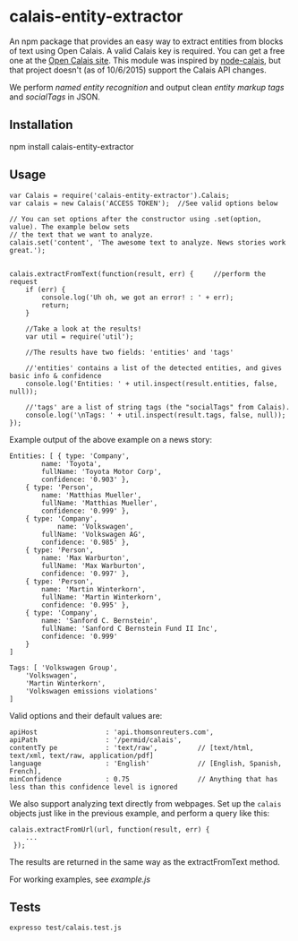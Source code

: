calais-entity-extractor
=======================

An npm package that provides an easy way to extract entities from blocks of text using Open Calais. A valid Calais key is required. You can get a free one at the [Open Calais site](http://new.opencalais.com). This module was inspired by [node-calais](https://github.com/mcantelon/node-calais), but that project doesn't (as of 10/6/2015) support the Calais API changes.

We perform *named entity recognition* and output clean *entity markup tags*  and *socialTags* in JSON.

## Installation

  npm install calais-entity-extractor

## Usage 


    var Calais = require('calais-entity-extractor').Calais;
    var calais = new Calais('ACCESS TOKEN');  //See valid options below

    // You can set options after the constructor using .set(option, value). The example below sets
    // the text that we want to analyze.
    calais.set('content', 'The awesome text to analyze. News stories work great.');


    calais.extractFromText(function(result, err) {     //perform the request
        if (err) {
            console.log('Uh oh, we got an error! : ' + err);
            return;
        }

        //Take a look at the results!
        var util = require('util');

        //The results have two fields: 'entities' and 'tags'

        //'entities' contains a list of the detected entities, and gives basic info & confidence
        console.log('Entities: ' + util.inspect(result.entities, false, null));

        //'tags' are a list of string tags (the "socialTags" from Calais).
        console.log('\nTags: ' + util.inspect(result.tags, false, null));
    });

Example output of the above example on a news story:

    Entities: [ { type: 'Company',
            name: 'Toyota',
            fullName: 'Toyota Motor Corp',
            confidence: '0.903' },
        { type: 'Person',
            name: 'Matthias Mueller',
            fullName: 'Matthias Mueller',
            confidence: '0.999' },
        { type: 'Company',
                name: 'Volkswagen',
            fullName: 'Volkswagen AG',
            confidence: '0.985' },
        { type: 'Person',
            name: 'Max Warburton',
            fullName: 'Max Warburton',
            confidence: '0.997' },
        { type: 'Person',
            name: 'Martin Winterkorn',
            fullName: 'Martin Winterkorn',
            confidence: '0.995' },
        { type: 'Company',
            name: 'Sanford C. Bernstein',
            fullName: 'Sanford C Bernstein Fund II Inc',
            confidence: '0.999' 
        } 
    ]

    Tags: [ 'Volkswagen Group',
        'Volkswagen',
        'Martin Winterkorn',
        'Volkswagen emissions violations' 
    ]



Valid options and their default values are: 

    apiHost                 : 'api.thomsonreuters.com',
    apiPath                 : '/permid/calais',
    contentTy pe            : 'text/raw',          // [text/html, text/xml, text/raw, application/pdf]
    language                : 'English'            // [English, Spanish, French],
    minConfidence           : 0.75                 // Anything that has less than this confidence level is ignored



We also support analyzing text directly from webpages. Set up the `calais` objects just like in 
the previous example, and perform a query like this:

    calais.extractFromUrl(url, function(result, err) {
        ...
     });
     
The results are returned in the same way as the extractFromText method.

For working examples, see *example.js*

## Tests

    expresso test/calais.test.js
    
    
   

